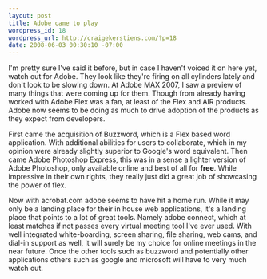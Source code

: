 ```yaml
--- 
layout: post
title: Adobe came to play
wordpress_id: 18
wordpress_url: http://craigekerstiens.com/?p=18
date: 2008-06-03 00:30:10 -07:00
---
```

I'm pretty sure I've said it before, but in case I haven't voiced it on here yet, watch out for Adobe. They look like they're firing on all cylinders lately and don't look to be slowing down. At Adobe MAX 2007, I saw a preview of many things that were coming up for them. Though from already having worked with Adobe Flex was a fan, at least of the Flex and AIR products. Adobe now seems to be doing as much to drive adoption of the products as they expect from developers.

First came the acquisition of Buzzword, which is a Flex based word application. With additional abilities for users to collaborate, which in my opinion were already slightly superior to Google's word equivalent. Then came Adobe Photoshop Express, this was in a sense a lighter version of Adobe Photoshop, only available online and best of all for <strong>free</strong>. While impressive in their own rights, they really just did a great job of showcasing the power of flex.

Now with acrobat.com adobe seems to have hit a home run. While it may only be a landing place for their in house web applications, it's a landing place that points to a lot of great tools. Namely adobe connect, which at least matches if not passes every virtual meeting tool I've ever used. With well integrated white-boarding, screen sharing, file sharing, web cams, and dial-in support as well, it will surely be my choice for online meetings in the near future. Once the other tools such as buzzword and potentially other applications others such as google and microsoft will have to very much watch out.

